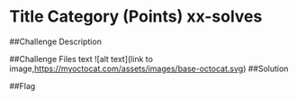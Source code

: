 # Title Category (Points) xx-solves

##Challenge Description

##Challenge Files
text
![alt text](link to image,https://myoctocat.com/assets/images/base-octocat.svg)
##Solution

##Flag


